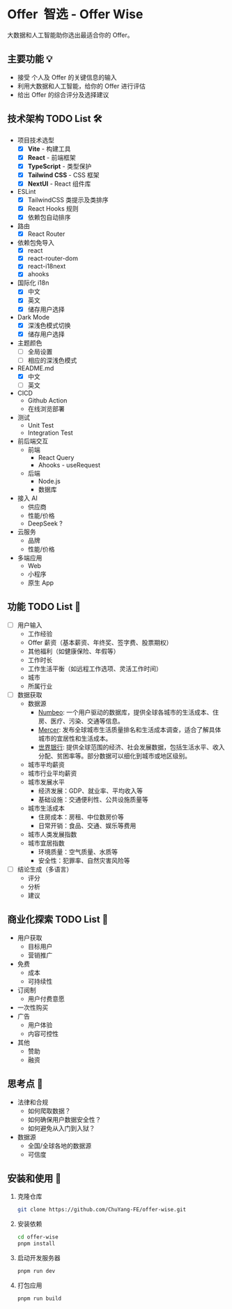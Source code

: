 # Offer  智选 - Offer Wise

大数据和人工智能助你选出最适合你的 Offer。

## 主要功能 💡

- 接受 个人及 Offer 的关键信息的输入
- 利用大数据和人工智能，给你的 Offer 进行评估
- 给出 Offer 的综合评分及选择建议

## 技术架构 TODO List 🛠️

- 项目技术选型
  - [x] **Vite** - 构建工具
  - [x] **React** - 前端框架
  - [x] **TypeScript** - 类型保护
  - [x] **Tailwind CSS** - CSS 框架
  - [x] **NextUI** - React 组件库
- ESLint
  - [x] TailwindCSS 类提示及类排序
  - [x] React Hooks 规则
  - [x] 依赖包自动排序
- 路由
  - [x] React Router
- 依赖包免导入
  - [x] react
  - [x] react-router-dom
  - [x] react-i18next
  - [x] ahooks
- 国际化 i18n
  - [x] 中文
  - [x] 英文
  - [x] 储存用户选择
- Dark Mode
  - [x] 深浅色模式切换
  - [x] 储存用户选择
- 主题颜色
  - [ ] 全局设置
  - [ ] 相应的深浅色模式
- README.md
  - [x] 中文
  - [ ] 英文
- CICD
  - Github Action
  - 在线浏览部署
- 测试
  - Unit Test
  - Integration Test
- 前后端交互
  - 前端
    - React Query
    - Ahooks - useRequest
  - 后端
    - Node.js
    - 数据库
- 接入 AI
  - 供应商
  - 性能/价格
  - DeepSeek ?
- 云服务
  - 品牌
  - 性能/价格
- 多端应用
  - Web
  - 小程序
  - 原生 App

## 功能 TODO List 📝

- [ ] 用户输入
  - 工作经验
  - Offer 薪资（基本薪资、年终奖、签字费、股票期权）
  - 其他福利（如健康保险、年假等）
  - 工作时长
  - 工作生活平衡（如远程工作选项、灵活工作时间）
  - 城市
  - 所属行业
- [ ] 数据获取
  - 数据源
    - [Numbeo](https://www.numbeo.com): 一个用户驱动的数据库，提供全球各城市的生活成本、住房、医疗、污染、交通等信息。
    - [Mercer](https://www.mercer.com): 发布全球城市生活质量排名和生活成本调查，适合了解具体城市的宜居性和生活成本。
    - [世界银行](https://www.worldbank.org): 提供全球范围的经济、社会发展数据，包括生活水平、收入分配、贫困率等。部分数据可以细化到城市或地区级别。
  - 城市平均薪资
  - 城市行业平均薪资
  - 城市发展水平
    - 经济发展：GDP、就业率、平均收入等
    - 基础设施：交通便利性、公共设施质量等
  - 城市生活成本
    - 住房成本：房租、中位数房价等
    - 日常开销：食品、交通、娱乐等费用
  - 城市人类发展指数
  - 城市宜居指数
    - 环境质量：空气质量、水质等
    - 安全性：犯罪率、自然灾害风险等
- [ ] 结论生成（多语言）
  - 评分
  - 分析
  - 建议

## 商业化探索 TODO List 💼

- 用户获取
  - 目标用户
  - 营销推广
- 免费
  - 成本
  - 可持续性
- 订阅制
  - 用户付费意愿
- 一次性购买
- 广告
  - 用户体验
  - 内容可控性
- 其他
  - 赞助
  - 融资

## 思考点 🤔

- 法律和合规
  - 如何爬取数据？
  - 如何确保用户数据安全性？
  - 如何避免从入门到入狱？
- 数据源
  - 全国/全球各地的数据源
  - 可信度

## 安装和使用 🚀

1. 克隆仓库

   ```bash
   git clone https://github.com/ChuYang-FE/offer-wise.git
   ```

2. 安装依赖

   ```bash
   cd offer-wise
   pnpm install
   ```

3. 启动开发服务器

   ```bash
   pnpm run dev
   ```

4. 打包应用

   ```bash
   pnpm run build
   ```

